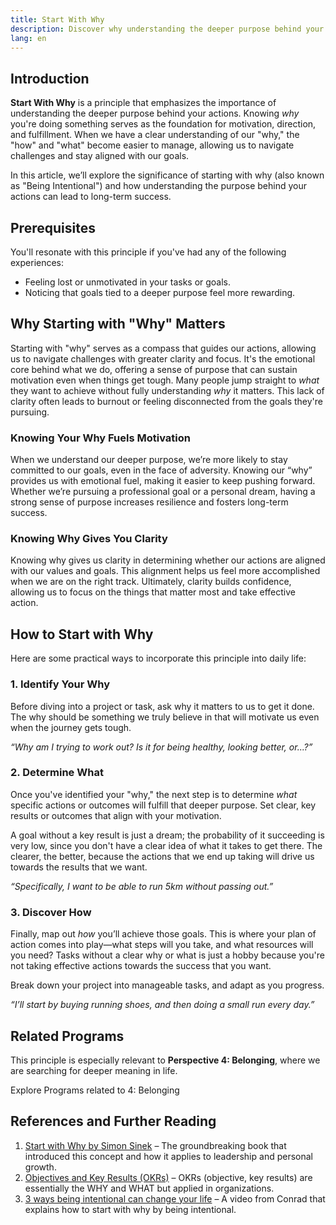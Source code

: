 ```yaml
---
title: Start With Why
description: Discover why understanding the deeper purpose behind your actions fuels motivation and leads to getting the success you want.
lang: en  
---
```


## Introduction  

**Start With Why** is a principle that emphasizes the importance of understanding the deeper purpose behind your actions. Knowing *why* you're doing something serves as the foundation for motivation, direction, and fulfillment. When we have a clear understanding of our "why," the "how" and "what" become easier to manage, allowing us to navigate challenges and stay aligned with our goals.

In this article, we’ll explore the significance of starting with why (also known as "Being Intentional") and how understanding the purpose behind your actions can lead to long-term success.

## Prerequisites  

You'll resonate with this principle if you've had any of the following experiences:  
- Feeling lost or unmotivated in your tasks or goals.  
- Noticing that goals tied to a deeper purpose feel more rewarding.  

## Why Starting with "Why" Matters  

Starting with "why" serves as a compass that guides our actions, allowing us to navigate challenges with greater clarity and focus. It's the emotional core behind what we do, offering a sense of purpose that can sustain motivation even when things get tough. Many people jump straight to *what* they want to achieve without fully understanding *why* it matters. This lack of clarity often leads to burnout or feeling disconnected from the goals they're pursuing.

### Knowing Your Why Fuels Motivation  

When we understand our deeper purpose, we’re more likely to stay committed to our goals, even in the face of adversity. Knowing our “why” provides us with emotional fuel, making it easier to keep pushing forward. Whether we’re pursuing a professional goal or a personal dream, having a strong sense of purpose increases resilience and fosters long-term success.

### Knowing Why Gives You Clarity

Knowing why gives us clarity in determining whether our actions are aligned with our values and goals. This alignment helps us feel more accomplished when we are on the right track. Ultimately, clarity builds confidence, allowing us to focus on the things that matter most and take effective action.

## How to Start with Why  

Here are some practical ways to incorporate this principle into daily life:

### 1. Identify Your Why  

Before diving into a project or task, ask why it matters to us to get it done. The why should be something we truly believe in that will motivate us even when the journey gets tough.

_“Why am I trying to work out? Is it for being healthy, looking better, or...?”_

### 2. Determine What  

Once you've identified your "why," the next step is to determine *what* specific actions or outcomes will fulfill that deeper purpose. Set clear, key results or outcomes that align with your motivation. 

A goal without a key result is just a dream; the probability of it succeeding is very low, since you don't have a clear idea of what it takes to get there. The clearer, the better, because the actions that we end up taking will drive us towards the results that we want.

_“Specifically, I want to be able to run 5km without passing out.”_

### 3. Discover How  

Finally, map out *how* you’ll achieve those goals. This is where your plan of action comes into play—what steps will you take, and what resources will you need? Tasks without a clear why or what is just a hobby because you're not taking effective actions towards the success that you want.

Break down your project into manageable tasks, and adapt as you progress. 

_“I’ll start by buying running shoes, and then doing a small run every day.”_

## Related Programs  

This principle is especially relevant to **Perspective 4: Belonging**, where we are searching for deeper meaning in life.  

<ButtonLink to="/unlock-your-potential/programs?filters=LEVEL_4">Explore Programs related to 4: Belonging</ButtonLink>  

## References and Further Reading  

1. [Start with Why by Simon Sinek](https://www.ted.com/talks/simon_sinek_how_great_leaders_inspire_action) – The groundbreaking book that introduced this concept and how it applies to leadership and personal growth.
2. [Objectives and Key Results (OKRs)](https://www.whatmatters.com/faqs/okr-meaning-definition-example) – OKRs (objective, key results) are essentially the WHY and WHAT but applied in organizations.
3. [3 ways being intentional can change your life](https://youtu.be/57jZikDOI60) – A video from Conrad that explains how to start with why by being intentional.